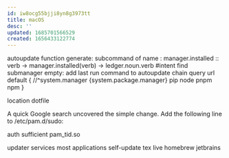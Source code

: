 ```yaml
---
id: iw8ocg55bjji8yn8g3973tt
title: macOS
desc: ''
updated: 1685701566529
created: 1656433122774
---
```


autoupdate function
  generate: subcommand of name : manager.installed
    :: verb -> manager.installed(verb) -> ledger.noun.verb
    #intent find submanager
  empty: add last run command to autoupdate chain
  query url
  default { //^system.manager
    {system.package.manager}
    pip
    node
    pnpm
    npm
  }

location
  dotfile

  A quick Google search uncovered the simple change. Add the following line to /etc/pam.d/sudo:

auth sufficient pam_tid.so

updater services
    most applications self-update
  tex live
  homebrew
  jetbrains